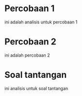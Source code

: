 # Percobaan 1

ini adalah analisis untuk percobaan 1

# Percobaan 2

ini adalah percobaan 2

# Soal tantangan

ini analisis untuk soal tantangan

